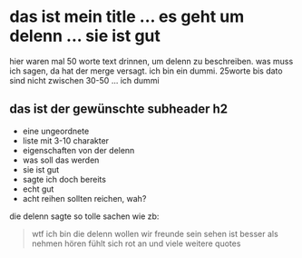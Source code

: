 # das ist mein title ... es geht um delenn ... sie ist gut

hier waren mal 50 worte text drinnen, um delenn zu beschreiben.
was muss ich sagen, da hat der merge versagt. ich bin ein dummi.
25worte bis dato sind nicht zwischen 30-50 ... ich dummi

## das ist der gewünschte subheader h2
* eine ungeordnete
* liste mit 3-10 charakter
* eigenschaften von der delenn
* was soll das werden
* sie ist gut
* sagte ich doch bereits
* echt gut 
* acht reihen sollten reichen, wah? 

die delenn sagte so tolle sachen wie zb:
> wtf
> ich bin die delenn
> wollen wir freunde sein
> sehen ist besser als nehmen
> hören fühlt sich rot an
und viele weitere quotes
